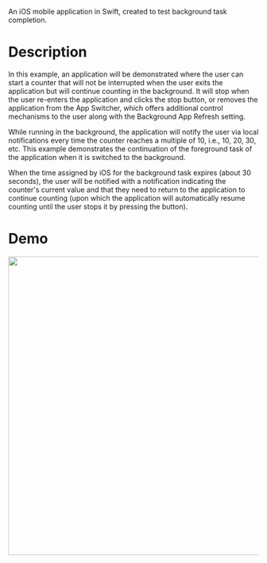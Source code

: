An iOS mobile application in Swift, created to test background task completion.

# Description

In this example, an application will be demonstrated where the user can start a counter that will not be interrupted when the user exits the application but will continue counting in the background. It will stop when the user re-enters the application and clicks the stop button, or removes the application from the App Switcher, which offers additional control mechanisms to the user along with the Background App Refresh setting.

While running in the background, the application will notify the user via local notifications every time the counter reaches a multiple of 10, i.e., 10, 20, 30, etc. This example demonstrates the continuation of the foreground task of the application when it is switched to the background.

When the time assigned by iOS for the background task expires (about 30 seconds), the user will be notified with a notification indicating the counter's current value and that they need to return to the application to continue counting (upon which the application will automatically resume counting until the user stops it by pressing the button).

# Demo
<img src="./demo.gif" height="600">

